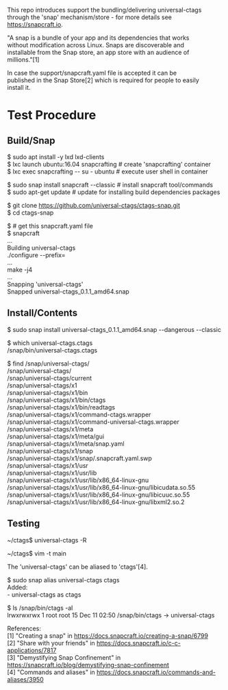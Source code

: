 This repo introduces support the bundling/delivering universal-ctags<br/> 
through the 'snap' mechanism/store - for more details see<br/>
https://snapcraft.io.

"A snap is a bundle of your app and its dependencies that works<br/>
without modification across Linux.  Snaps are discoverable and<br/>
installable from the Snap store, an app store with an audience of<br/>
millions."[1]

In case the support/snapcraft.yaml file is accepted it can be<br/>
published in the Snap Store[2] which is required for people to easily<br/>
install it.


Test Procedure
==============

Build/Snap
----------

$ sudo apt install -y lxd lxd-clients<br/>
$ lxc launch ubuntu:16.04 snapcrafting  # create 'snapcrafting' container<br/>
$ lxc exec snapcrafting -- su - ubuntu  # execute user shell in container

$ sudo snap install snapcraft --classic # install snapcraft tool/commands<br/>
$ sudo apt-get update # update for installing build dependencies packages

$ git clone https://github.com/universal-ctags/ctags-snap.git<br/>
$ cd ctags-snap

$ # get this snapcraft.yaml file<br/>
$ snapcraft<br/>
...<br/>
Building universal-ctags<br/>
./configure --prefix=<br/>
...<br/>
make -j4<br/>
...<br/>
Snapping 'universal-ctags'<br/>
Snapped universal-ctags_0.1.1_amd64.snap

Install/Contents
----------------

$ sudo snap install universal-ctags_0.1.1_amd64.snap --dangerous --classic

$ which universal-ctags.ctags<br/>
/snap/bin/universal-ctags.ctags

$ find /snap/universal-ctags/<br/>
/snap/universal-ctags/<br/>
/snap/universal-ctags/current<br/>
/snap/universal-ctags/x1<br/>
/snap/universal-ctags/x1/bin<br/>
/snap/universal-ctags/x1/bin/ctags<br/>
/snap/universal-ctags/x1/bin/readtags<br/>
/snap/universal-ctags/x1/command-ctags.wrapper<br/>
/snap/universal-ctags/x1/command-universal-ctags.wrapper<br/>
/snap/universal-ctags/x1/meta<br/>
/snap/universal-ctags/x1/meta/gui<br/>
/snap/universal-ctags/x1/meta/snap.yaml<br/>
/snap/universal-ctags/x1/snap<br/>
/snap/universal-ctags/x1/snap/.snapcraft.yaml.swp<br/>
/snap/universal-ctags/x1/usr<br/>
/snap/universal-ctags/x1/usr/lib<br/>
/snap/universal-ctags/x1/usr/lib/x86_64-linux-gnu<br/>
/snap/universal-ctags/x1/usr/lib/x86_64-linux-gnu/libicudata.so.55<br/>
/snap/universal-ctags/x1/usr/lib/x86_64-linux-gnu/libicuuc.so.55<br/>
/snap/universal-ctags/x1/usr/lib/x86_64-linux-gnu/libxml2.so.2

Testing
-------

~/ctags$ universal-ctags -R

~/ctags$ vim -t main

The 'universal-ctags' can be aliased to 'ctags'[4].

$ sudo snap alias universal-ctags ctags<br/>
Added:<br/>
  \- universal-ctags as ctags

$ ls /snap/bin/ctags -al<br/>
lrwxrwxrwx 1 root root 15 Dec 11 02:50 /snap/bin/ctags -> universal-ctags

References:<br/>
[1] "Creating a snap" in https://docs.snapcraft.io/creating-a-snap/6799<br/>
[2] "Share with your friends" in https://docs.snapcraft.io/c-c-applications/7817<br/>
[3] "Demystifying Snap Confinement" in https://snapcraft.io/blog/demystifying-snap-confinement<br/>
[4] "Commands and aliases" in https://docs.snapcraft.io/commands-and-aliases/3950
